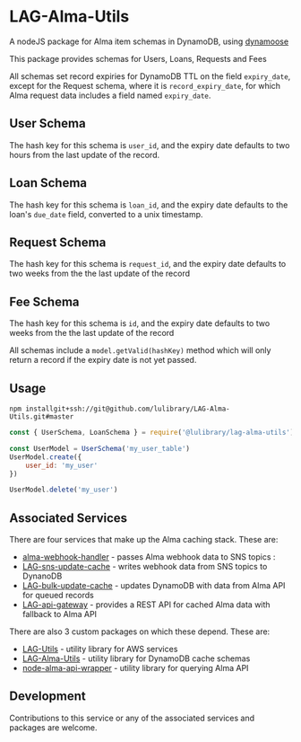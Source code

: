 # LAG-Alma-Utils
A nodeJS package for Alma item schemas in DynamoDB, using [dynamoose](https://github.com/dynamoosejs/dynamoose)

This package provides schemas for Users, Loans, Requests and Fees

All schemas set record expiries for DynamoDB TTL on the field `expiry_date`, except for the Request schema, where it is `record_expiry_date`, for which Alma request data includes a field named `expiry_date`.

## User Schema
The hash key for this schema is `user_id`, and the expiry date defaults to two hours from the last update of the record.

## Loan Schema
The hash key for this schema is `loan_id`, and the expiry date defaults to the loan's `due_date` field, converted to a unix timestamp.

## Request Schema
The hash key for this schema is `request_id`, and the expiry date defaults to two weeks from the the last update of the record

## Fee Schema
The hash key for this schema is `id`, and the expiry date defaults to two weeks from the the last update of the record

All schemas include a `model.getValid(hashKey)` method which will only return a record if the expiry date is not yet passed.

## Usage

`npm installgit+ssh://git@github.com/lulibrary/LAG-Alma-Utils.git#master`
```javascript
const { UserSchema, LoanSchema } = require('@lulibrary/lag-alma-utils')

const UserModel = UserSchema('my_user_table')
UserModel.create({
    user_id: 'my_user'
})

UserModel.delete('my_user')
```

## Associated Services

There are four services that make up the Alma caching stack. These are:

- [alma-webhook-handler](https://github.com/lulibrary/alma-webhook-handler)       -   passes Alma webhook data to SNS topics :
- [LAG-sns-update-cache](https://github.com/lulibrary/LAG-sns-update-cache)       -   writes webhook data from SNS topics to  DynanoDB
- [LAG-bulk-update-cache](https://github.com/lulibrary/LAG-bulk-update-cache)     -   updates DynamoDB with data from Alma API for queued records
- [LAG-api-gateway](https://github.com/lulibrary/LAG-api-gateway)                 -   provides a REST API for cached Alma data with fallback to Alma API

There are also 3 custom packages on which these depend. These are:
- [LAG-Utils](https://github.com/lulibrary/LAG-Utils)                             -   utility library for AWS services
- [LAG-Alma-Utils](https://github.com/lulibrary/LAG-Alma-Utils)                   -   utility library for DynamoDB cache schemas
- [node-alma-api-wrapper](https://github.com/lulibrary/node-alma-api-wrapper)     -   utility library for querying Alma API


## Development
Contributions to this service or any of the associated services and packages are welcome.

